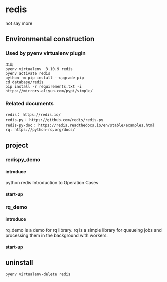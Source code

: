 # redis

not say more

## Environmental construction 

### Used by pyenv virtualenv plugin
    工具
    pyenv virtualenv  3.10.9 redis
    pyenv activate redis
    python -m pip install --upgrade pip
    cd database/redis
    pip install -r requirements.txt -i https://mirrors.aliyun.com/pypi/simple/


### Related documents

    redis： https://redis.io/
    redis-py： https://github.com/redis/redis-py
    redis-py-doc： https://redis.readthedocs.io/en/stable/examples.html
    rq: https://python-rq.org/docs/

## project

### redispy_demo

#### introduce

python redis Introduction to Operation Cases

#### start-up



### rq_demo

#### introduce

rq_demo is a demo for rq library.
rq is a simple library for queueing jobs and processing them in the background with workers.

#### start-up


## uninstall

    pyenv virtualenv-delete redis